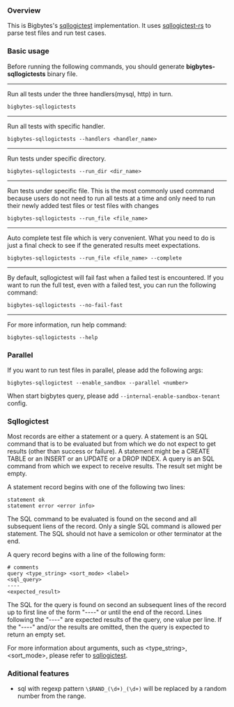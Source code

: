 ### Overview
This is Bigbytes's [sqllogictest](https://www.sqlite.org/sqllogictest/doc/trunk/about.wiki) implementation. It uses [sqllogictest-rs](https://github.com/risinglightdb/sqllogictest-rs) to parse test files and run test cases.

### Basic usage
Before running the following commands, you should generate **bigbytes-sqllogictests** binary file.

---
Run all tests under the three handlers(mysql, http) in turn.
```shell
bigbytes-sqllogictests
```
---
Run all tests with specific handler.
```shell
bigbytes-sqllogictests --handlers <handler_name>
```
---
Run tests under specific directory.

```shell
bigbytes-sqllogictests --run_dir <dir_name>
```
---
Run tests under specific file. This is the most commonly used command because users do not need to run all tests at a time and only need to run their newly added test files or test files with changes
```shell
bigbytes-sqllogictests --run_file <file_name>
```
---
Auto complete test file which is very convenient. What you need to do is just a final check to see if the generated results meet expectations.
```
bigbytes-sqllogictests --run_file <file_name> --complete
```
---
By default, sqllogictest will fail fast when a failed test is encountered. If you want to run the full test, even with a failed test, you can run the following command:
```
bigbytes-sqllogictests --no-fail-fast
```
---
For more information, run help command:
```shell
bigbytes-sqllogictests --help
```

### Parallel
If you want to run test files in parallel, please add the following args:
```shell
bigbytes-sqllogictest --enable_sandbox --parallel <number>
```

When start bigbytes query, please add `--internal-enable-sandbox-tenant` config.

### Sqllogictest
Most records are either a statement or a query. A statement is an SQL command that is to be evaluated but from which we do not expect to get results (other than success or failure). A statement might be a CREATE TABLE or an INSERT or an UPDATE or a DROP INDEX. A query is an SQL command from which we expect to receive results. The result set might be empty.

A statement record begins with one of the following two lines:
```
statement ok
statement error <error info>
```
The SQL command to be evaluated is found on the second and all subsequent liens of the record. Only a single SQL command is allowed per statement. The SQL should not have a semicolon or other terminator at the end.

A query record begins with a line of the following form:
```
# comments
query <type_string> <sort_mode> <label>
<sql_query>
----
<expected_result>
```
The SQL for the query is found on second an subsequent lines of the record up to first line of the form "----" or until the end of the record. Lines following the "----" are expected results of the query, one value per line. If the "----" and/or the results are omitted, then the query is expected to return an empty set.

For more information about arguments, such as <type_string>, <sort_mode>, <label> please refer to [sqllogictest](https://www.sqlite.org/sqllogictest/doc/trunk/about.wiki).

### Aditional features

- sql with regexp pattern `\$RAND_(\d+)_(\d+)` will be replaced by a random number from the range.
